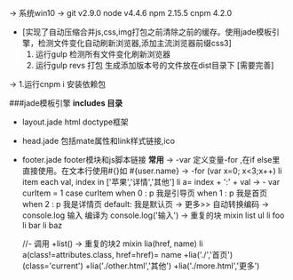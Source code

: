 ﻿-> 系统win10
-> git v2.9.0
   node v4.4.6
   npm 2.15.5
   cnpm 4.2.0


* [实现了自动压缩合并js,css,img打包之前清除之前的缓存。使用jade模板引擎，检测文件变化自动刷新浏览器,添加主流浏览器前缀css3] 
  1. 运行gulp 检测所有文件变化刷新浏览器
  2. 运行gulp revs 打包 生成添加版本号的文件放在dist目录下 [需要完善]


-> 1.运行cnpm i 安装依赖包

###jade模板引擎
**includes 目录**
* layout.jade html doctype框架
* head.jade 包括mate属性和link样式链接,ico
* footer.jade footer模块和js脚本链接
**常用**
-> -var 定义变量-for ,在if else里 直接使用。在文本行使用#{}如 #{user.name}
-> -for (var x=0; x<3;x++)
   li item
   each val, index in ['苹果','详情','其他']
       li
           a= index + ':' + val
-> - var curItem = 1
   case curItem
     when 0 : p 我是引导页
     when 1 : p 我是首页
     when 2 : p 我是详情页
     default: 我是默认页
-> 更多>>  自动转换编码
-> console.log 输入  编译为 console.log('输入')
-> 重复的块
    mixin list
      ul
        li foo
        li bar
        li baz

    //- 调用
    +list()
-> 重复的块2
 mixin lia(href, name)
    li
      a(class!=attributes.class, href=href)= name
  +lia('./','首页')(class='current')
  +lia('./other.html','其他')
  +lia('./more.html','更多')


